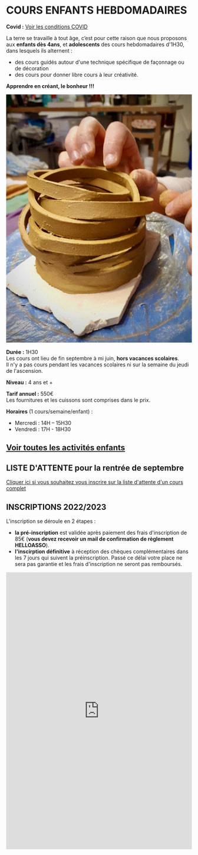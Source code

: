 # COURS ENFANTS HEBDOMADAIRES  


**Covid :** [Voir les conditions COVID](covid)  


La terre se travaille à tout âge, c’est pour cette raison que nous proposons aux **enfants dès 4ans**, et **adolescents** des cours hebdomadaires d'1H30, dans lesquels ils alternent :
- des cours guidés autour d'une technique spécifique de façonnage ou de décoration
- des cours pour donner libre cours à leur créativité.

**Apprendre en créant, le bonheur !!!**  



<img src="/images/atelier-modelage-poterie_atelier-colombes.jpeg" class="image-stage">


**Durée :** 1H30  
Les cours ont lieu de fin septembre à mi juin, **hors vacances scolaires**.  
Il n'y a pas cours pendant les vacances scolaires ni sur la semaine du jeudi de l'ascension.

**Niveau :** 4 ans et +  

**Tarif annuel :** 550€  
Les fournitures et les cuissons sont comprises dans le prix.  

**Horaires** (1 cours/semaine/enfant) :  
- Mercredi : 14H – 15H30  
- Vendredi : 17H - 18H30      



[Voir toutes les activités enfants](activites_enfants)  
---  
  
## LISTE D'ATTENTE pour la rentrée de septembre  
[Cliquer ici si vous souhaitez vous inscrire sur la liste d'attente d'un cours complet](https://forms.gle/RcWEHegz6js46Y7i8)   

## INSCRIPTIONS 2022/2023    
L'inscription se déroule en 2 étapes :  
- **la pré-inscription** est validée après paiement des frais d'inscription de 85€ (**vous devez recevoir un mail de confirmation de règlement HELLOASSO**).  
- **l'inscirption définitive** à réception des chèques complémentaires dans les 7 jours qui suivent la préinscription. Passé ce délai votre place ne sera pas garantie et les frais d'inscription ne seront pas remboursés.     

  

<iframe id="haWidget" allowtransparency="true" scrolling="auto" src="https://www.helloasso.com/associations/fans-de-terre/evenements/inscriptions-enfants-2022-23/widget" style="width: 100%; height: 750px; border: none;"></iframe>




